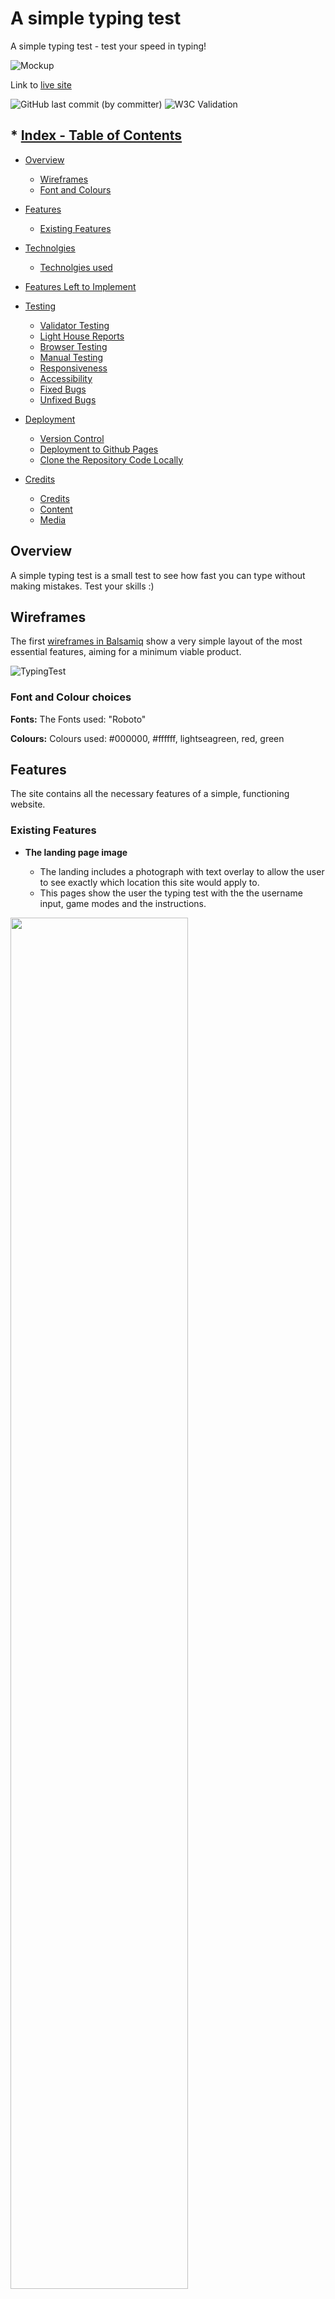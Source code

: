 # A simple typing test

A simple typing test - test your speed in typing!

![Mockup](https://github.com/GKopanidis/ci-pp2-typing-test/assets/145017421/24d97134-7938-4f2c-9786-a52bf78bda24)

Link to [live site](https://gkopanidis.github.io/ci-pp2-typing-test/)

![GitHub last commit (by committer)](https://img.shields.io/github/last-commit/gkopanidis/ci-pp2-typing-test) 
![W3C Validation](https://img.shields.io/w3c-validation/html?targetUrl=https%3A%2F%2Fgkopanidis.github.io%2Fci-pp2-typing-test%2F)


<!-- TOC --><a name="-index-table-of-contents"></a>

## * [Index - Table of Contents](#index---table-of-contents)

- [Overview](#overview)
   - [Wireframes](#wireframes)
   - [Font and Colours](#font-and-colour-choices)

- [Features](#features)

   - [Existing Features](#existing-features)

- [Technolgies](#technologies)

   - [Technolgies used](#technologies)

- [Features Left to Implement](#features-left-to-implement)
- [Testing](#testing)

   - [Validator Testing](#validator-testing)
   - [Light House Reports](#lighthouse)
   - [Browser Testing](#tested-browser)
   - [Manual Testing](#manual-testing)
   - [Responsiveness](#responsiveness)
   - [Accessibility](#accessibility)
   - [Fixed Bugs](#fixed-bugs)
   - [Unfixed Bugs](#unfixed-bugs)

- [Deployment](#deployment)
   - [Version Control](#version-control)
   - [Deployment to Github Pages](#deployment-github)
   - [Clone the Repository Code Locally](#clone-repo-locally)
      
- [Credits](#credits)

   - [Credits](#credits)
   - [Content](#content)
   - [Media](#media)


<!-- TOC --><a name="overview"></a>

## Overview

A simple typing test is a small test to see how fast you can type without making mistakes. Test your skills :)

<!-- TOC --><a name="wireframes"></a>


## Wireframes

The first [wireframes in Balsamiq](https://www.balsamiq.com) show a very simple layout of the most essential features, aiming for a minimum viable product.

![TypingTest](https://github.com/GKopanidis/ci-pp2-typing-test/assets/145017421/df1ea8ee-5b68-4838-9cb9-95252320a5ea)

<!-- TOC --><a name="font-and-colour-choices"></a>


### Font and Colour choices

**Fonts:** The Fonts used: "Roboto"

**Colours:** Colours used: #000000, #ffffff, lightseagreen, red, green


<!-- TOC --><a name="features"></a>

## Features

The site contains all the necessary features of a simple, functioning website.


<!-- TOC --><a name="existing-features"></a>

### Existing Features

- __The landing page image__

   - The landing includes a photograph with text overlay to allow the user to see exactly which location this site would apply to.
   - This pages show the user the typing test with the the username input, game modes and the instructions.

<img src="https://github.com/GKopanidis/ci-pp2-typing-test/assets/145017421/cd6ac62d-a7b2-4a19-a080-80a8300e0a03" width="75%" height="75%">


- __Instrucions button__

   - The reasons will allow the user to see the benefits of buying the mower blade plates.

<img src="https://github.com/GKopanidis/ci-pp2-typing-test/assets/145017421/92bb83dd-f283-4bf9-87c9-5bcea028d42e" width="75%" height="75%">

- __The Footer__

   - The footer section includes links to the relevant social media sites. The links will open to a new tab to allow easy navigation for the user.
   - The footer is valuable to the user as it encourages them to keep connected via social media

<img src="https://github.com/GKopanidis/ci-pp2-typing-test/assets/145017421/e088102b-da86-4083-bf6b-cb9989f06628" width="75%" height="75%">

- __The 404 error Page__

   - This page will show the custom 404 page if someone clicks on a broken link.

<img src="https://github.com/GKopanidis/ci-pp2-typing-test/assets/145017421/0a82683f-9d46-4bab-8524-3c1add742390" width="75%" height="75%">


<!-- TOC --><a name="technologies"></a>

## Technologies

* HTML ![HTML](https://img.shields.io/badge/HTML5-E34F26?style=for-the-badge&logo=html5&logoColor=white)
   * The structure of the Website was developed using HTML as the main language.

* CSS ![CSS](https://img.shields.io/badge/CSS3-1572B6?style=for-the-badge&logo=css3&logoColor=white)
   * The Website was styled using custom CSS in an external file.
 
* JavaScript ![JS](https://img.shields.io/badge/JavaScript-323330?style=for-the-badge&logo=javascript&logoColor=F7DF1E)
   * The logic was created using JavaScript in an external file.

* Visual Studio Code ![VSCode](https://img.shields.io/badge/VSCode-0078D4?style=for-the-badge&logo=visual%20studio%20code&logoColor=white)
   * The website was developed using Visual Studio Code IDE

* GitHub
   * Source code is hosted on GitHub and deployed using Git Pages.

* Git
   * Used to commit and push code during the development of the Website

* Font Awesome
   * Icons obtained from [https://fontawesome.com/](https://fontawesome.com/) were used as the Social media links in the footer section.

* Iloveimg
   * [https://iloveimg.com/](https://www.iloveimg.com/) was used to reduce the size of the images used throughout the website

* Favicon.io
   * favicon files were created at [https://favicon.io/favicon-converter/](https://favicon.io/favicon-converter/)

* Balsamiq
   * wireframes were created using Balsamiq from [https://balsamiq.com/wireframes/desktop/#](https://balsamiq.com/wireframes/desktop/#)
 
* Shields.io
   * shields created with [Shields.io](https://shields.io/badges/static-badge)
     and
     [more shields](https://github.com/alexandresanlim/Badges4-README.md-Profile)


<!-- TOC --><a name="features-left-to-implement"></a>

### Features Left to Implement

- Add more difficulties
- Add your own text


<!-- TOC --><a name="testing"></a>

## Testing


<!-- TOC --><a name="validator-testing"></a>

### Validator Testing

- HTML ([W3C validator](https://validator.w3.org/))

   - No errors were returned when passing through the official [W3C validator](https://validator.w3.org/nu/?doc=https%3A%2F%2Fcode-institute-org.github.io%2Flove-running-2.0%2Findex.html)

      Index.html

      <img src="https://github.com/GKopanidis/ci-pp2-typing-test/assets/145017421/0d254423-4028-4acd-bd68-300af608125b" width="75%" height="75%">
     
      404.html

      <img src="https://github.com/GKopanidis/ci-pp2-typing-test/assets/145017421/935684e3-ca85-4bdd-acd8-bd71a4fb9172" width="75%" height="75%">


- CSS ([Jigsaw](https://jigsaw.w3.org/css-validator/))

   - No errors were found when passing through the official [(Jigsaw) validator](https://jigsaw.w3.org/)

      CSS Stylesheet

      <img src="https://github.com/GKopanidis/ci-pp2-typing-test/assets/145017421/d7d3dd7c-cff7-47af-a60b-067018a57d49" width="75%" height="75%">


<!-- TOC --><a name="lighthouse"></a>

### Lighthouse Chrome DevTools

- Performance, Accessibility, SEO, Best Practices

     Index HTML

     <img src="https://github.com/GKopanidis/ci-pp2-typing-test/assets/145017421/6eb22f97-e608-45d4-88b0-7e3f82e56c0e">

     404 HTML

     <img src="https://github.com/GKopanidis/ci-pp2-typing-test/assets/145017421/5d1d77ea-2d73-4f7f-8c6d-7f5c0717ba50">


<!-- TOC --><a name="tested-browser"></a>

- Tested Browser (latest versions):

     <table>
       <thead>
       <tr>
       <th align="center">Browser</th>
       <th align="center">Layout</th>
       <th align="center">Functionality</th>
       </tr>
       </thead>
       <tbody>
         <tr>
         <td align="center">Chrome</td>
         <td align="center">✔</td>
         <td align="center">✔</td>
         </tr>
         <tr>
         <td align="center">Edge</td>
         <td align="center">✔</td>
         <td align="center">✔</td>
         </tr>
         <tr>
         <td align="center">Firefox</td>
         <td align="center">✔</td>
         <td align="center">✔</td>
         </tr>
         <tr>
         <td align="center">Safari</td>
         <td align="center">✔</td>
         <td align="center">✔</td>
         </tr>
         <tr>
         <td align="center">IE</td>
         <td align="center">deprecated by Microsoft, not tested</td>
         <td align="center"></td>
         </tr>
       </tbody>
     </table>


<!-- TOC --><a name="manual-testing"></a>

### Manual Testing

| Feature     | Expect      | Action        | Result |
| :---------: | :----------:| :-----------: | :-----:|
| **Enter Username**  | Upon entering a username, it is displayed. | Click on the 'Save' button. | Username and 'Change Username' button appear. |
| **Change Username**  | Clicking 'Change Username' displays the current username, allowing for edits. A 'Save' button appears. | Click on the 'Change Username' button. | An input field and 'Save' button appear. |
| **Game Modes**  | Clicking links generate random quotes. | Click on each individual mode. | Each respective link generates a new quote. |
| **Start selected Game Mode**  |Clicking starts the game mode, a 'Stop Test' button appears, and the input field activates for typing. | Click on a selected game mode. | Input field activates, 'Stop' button appears, and the timer starts upon typing. |
| **Stop Test**  | Results are displayed under the game modes. | Click on 'Stop Test'. | Results appear beneath the game modes, and the input field is deactivated. |
| **Instrucions**  | Displays the instructions. | Click on 'Instructions'. | All instructions are displayed. |
| **Social link icons** | Icons open the respective social media sites in a new tab. | Click on each individual icon. | Each respective site opens in a new tab. |
| **404 Page**  | A 404 error message appears when an incorrect URL is entered. | Enter an incorrect URL in the address bar and press enter. | 404 error page appears with a message and a link to the main page. |


<!-- TOC --><a name="responsiveness"></a>

### Responsiveness

All pages were tested to ensure responsiveness on screen sizes from 320px and upwards as defined in [WCAG 2.1 Reflow criteria for responsive design](https://www.w3.org/WAI/WCAG21/Understanding/reflow.html) on Chrome, Edge, Firefox, and Safari browsers.

Steps to test:

1. Open the browser and navigate to [A simple typing test](https://gkopanidis.github.io/ci-pp2-typing-test/)
2. Open the developer tools (right-click and inspect)
3. Set to responsive and decrease width to 320px
4. Set the zoom to 50%
5. Click and drag the responsive window to a maximum width

Expected:

The Website is responsive on all screen sizes and no images are pixelated or stretched.
No horizontal scroll is present.
No elements overlap.


<!-- TOC --><a name="accessibility"></a>

### Accessibility
[Wave Accessibility](https://wave.webaim.org/) tool was used throughout the development and for the final testing of the deployed website to check for any aid accessibility testing.

Testing was focused to ensure the following criteria were met:

- All forms have associated labels or aria-labels so that this is read out on a screen reader to users who tab to form inputs
- Color contrasts meet a minimum ratio as specified in [WCAG 2.1 Contrast Guidelines](https://www.w3.org/WAI/WCAG21/Understanding/contrast-minimum.html)
- Heading levels are not missed or skipped to ensure the importance of content is relayed correctly to the end user
- All content is contained within landmarks to ensure ease of use for assistive technology, allowing the user to navigate by page regions
- All not textual content had alternative text or titles so descriptions were read out to screen readers
- HTML page lang attribute has been set
- Aria properties have been implemented correctly
- WCAG 2.1 Coding best practices being followed


<!-- TOC --><a name="fixed-bugs"></a>

### Fixed Bugs

<!-- TOC --><a name="unfixed-bugs"></a>

### Unfixed Bugs

- No bugs found at this time

<!-- TOC --><a name="deployment"></a>

## Deployment


<!-- TOC --><a name="version-control"></a>

### Version Control

The site was created using the Visual Studio code editor and pushed to Git Hub to the remote repository ‘LawnMowerPlates’.

The following git commands were used throughout development to push code to the remote repo:

```git add <file>``` - This command was used to add the file(s) to the staging area before they are committed.

```git commit -m “commit message”``` - This command was used to commit changes to the local repository queue ready for the final step.

```git push``` - This command was used to push all committed code to the remote repository on Git Hub.


<!-- TOC --><a name="deployment-github"></a>

### Deployment to Github Pages

- The site was deployed to GitHub pages. The steps to deploy are as follows:
   - In the GitHub repository, navigate to the Settings tab
   - From the source section drop-down menu, select the master branch
   - Once the master branch has been selected, the page will be automatically refreshed with a detailed ribbon display to indicate the successful deployment.

[The live link can be found here](https://gkopanidis.github.io/LawnMowerPlates/ "ZTTLPrint")


<!-- TOC --><a name="clone-repo-locally"></a>

### Clone the Repository Code Locally

Navigate to the GitHub Repository you want to clone to use locally:

- Click on the code drop-down button
- Click on HTTPS
- Copy the repository link to the clipboard
- Open your IDE of choice (git must be installed for the next steps)
- Type git clone copied-git-URL into the IDE terminal

The project will now be cloned on your local machine for use.


<!-- TOC --><a name="credits"></a>

## Credits


<!-- TOC --><a name="content"></a>

### Content

- Thanks to [Dee-McG](https://github.com/Dee-McG) for helping with this video for the 404 page [Create a custom 404 error page](https://www.youtube.com/watch?v=Jj42_s3KnuM&list=PLXuTq6OsqZjYGLkK4d0RExJ98-m-IOIc2&index=3)
- Thanks to [Salko Nuhanovic](https://github.com/salkonuhannovic) for sharing the information, on how to calculate the values and the hall of fame.
- The fonts "Roboto" [Google Fonts](https://fonts.google.com)
- The icons in the footer were taken from [Font Awesome](https://fontawesome.com/)
- The code for HTML and CSS was partially from the walkthrough project from [Code Institute](https://codeinstitute.net) with modified code.
- The table of contents was made with [Markdown TOC generator](https://derlin.github.io/bitdowntoc/)


<!-- TOC --><a name="media"></a>

### Media

### Background image for Main-, Products-, Company-, Contact-, Thankyou- and 404-Page  :

### Gallery Pictures:


<!-- TOC --><a name="acknowledgments"></a>

### Acknowledgments

- Thank you to my mentor [Gareth-McGirr](https://github.com/Gareth-McGirr) who provided me with lots of pointers on resources to help with coding!
- Thank you to [Salko Nuhanovic](https://github.com/salkonuhannovic) wo helped me on the js part :)
